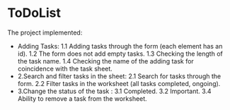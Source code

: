 # ToDoList

The project implemented:
<ul>
<li>Adding <BottomPanel> Tasks:
  1.1 Adding tasks through the form (each element has an id).
  1.2 The form does not add empty tasks.
  1.3 Checking the length of the task name.
  1.4 Checking the name of the adding task for coincidence with the task sheet.</li>

<li>2.Search and filter tasks in the <TopPanel> sheet:
  2.1 Search for tasks through the form.
  2.2 Filter tasks in the worksheet (all tasks completed, ongoing).</li>

<li>3.Change the status of the task <ListItems>:
  3.1 Completed.
  3.2 Important.
  3.4 Ability to remove a task from the worksheet.</li>
</ul>
